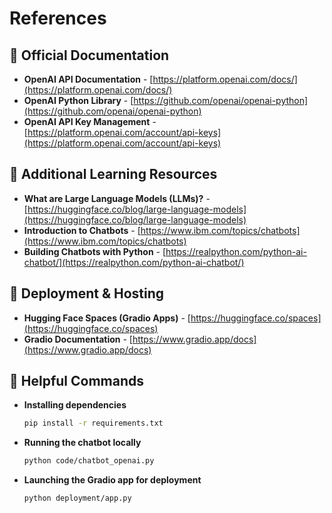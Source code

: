 
# References  

## 📌 Official Documentation  

- **OpenAI API Documentation** - [https://platform.openai.com/docs/](https://platform.openai.com/docs/)  
- **OpenAI Python Library** - [https://github.com/openai/openai-python](https://github.com/openai/openai-python)  
- **OpenAI API Key Management** - [https://platform.openai.com/account/api-keys](https://platform.openai.com/account/api-keys)  

## 📌 Additional Learning Resources  

- **What are Large Language Models (LLMs)?** - [https://huggingface.co/blog/large-language-models](https://huggingface.co/blog/large-language-models)  
- **Introduction to Chatbots** - [https://www.ibm.com/topics/chatbots](https://www.ibm.com/topics/chatbots)  
- **Building Chatbots with Python** - [https://realpython.com/python-ai-chatbot/](https://realpython.com/python-ai-chatbot/)  

## 📌 Deployment & Hosting  

- **Hugging Face Spaces (Gradio Apps)** - [https://huggingface.co/spaces](https://huggingface.co/spaces)  
- **Gradio Documentation** - [https://www.gradio.app/docs](https://www.gradio.app/docs)  

## 📌 Helpful Commands  

- **Installing dependencies**  
  ```bash
  pip install -r requirements.txt
  ```  

- **Running the chatbot locally**  
  ```bash
  python code/chatbot_openai.py
  ```  

- **Launching the Gradio app for deployment**  
  ```bash
  python deployment/app.py
  ```